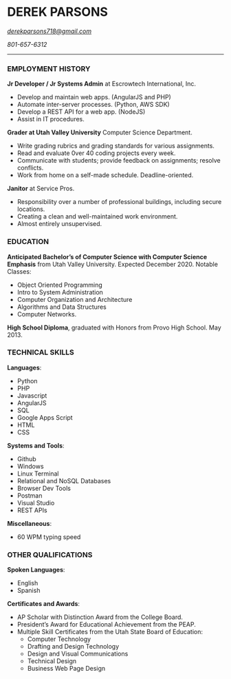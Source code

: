 # DEREK PARSONS

*derekparsons718@gmail.com*

*801-657-6312*
___________________________


### EMPLOYMENT HISTORY

**Jr Developer / Jr Systems Admin** at Escrowtech International, Inc.
- Develop and maintain web apps. (AngularJS and PHP)
- Automate inter-server processes. (Python, AWS SDK)
- Develop a REST API for a web app. (NodeJS)
- Assist in IT procedures.

**Grader at Utah Valley University** Computer Science Department.
- Write grading rubrics and grading standards for various assignments.
- Read and evaluate 0ver 40 coding projects every week.
- Communicate with students; provide feedback on assignments; resolve conflicts.
- Work from home on a self-made schedule. Deadline-oriented.

**Janitor** at Service Pros.
- Responsibility over a number of professional buildings, including secure locations.
- Creating a clean and well-maintained work environment.
- Almost entirely unsupervised.


### EDUCATION

**Anticipated Bachelor’s of Computer Science with Computer Science Emphasis** from Utah Valley University. Expected December 2020. Notable Classes: 
- Object Oriented Programming
- Intro to System Administration
- Computer Organization and Architecture
- Algorithms and Data Structures
- Computer Networks.

**High School Diploma**, graduated with Honors from Provo High School. May 2013. 


### TECHNICAL SKILLS

**Languages**: 
- Python
- PHP
- Javascript
- AngularJS
- SQL
- Google Apps Script
- HTML
- CSS

**Systems and Tools**: 
- Github
- Windows
- Linux Terminal
- Relational and NoSQL Databases
- Browser Dev Tools
- Postman
- Visual Studio
- REST APIs

**Miscellaneous**: 
- 60 WPM typing speed


### OTHER QUALIFICATIONS

**Spoken Languages**: 
- English
- Spanish

**Certificates and Awards**:
- AP Scholar with Distinction Award from the College Board.
- President’s Award for Educational Achievement from the PEAP.
- Multiple Skill Certificates from the Utah State Board of Education: 
    - Computer Technology
    - Drafting and Design Technology
    - Design and Visual Communications
    - Technical Design
    - Business Web Page Design
